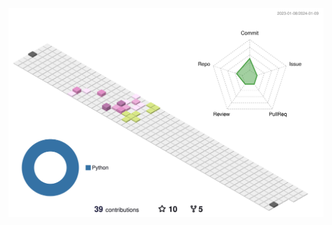 ![](./profile-3d-contrib/profile-season-animate.svg)
<div align="center">
<!-- <img src="https://github-readme-stats.vercel.app/api/top-langs/?username=nakajima-john-shotaro&layout=compact&count_private=true"> -->
<!-- <img src="https://github-readme-stats.vercel.app/api?username=nakajima-john-shotaro&count_private=true&show_icons=true&theme=radical"> -->
</div>
<!--
**nakajima-john-shotaro/nakajima-john-shotaro** is a ✨ _special_ ✨ repository because its `README.md` (this file) appears on your GitHub profile.

Here are some ideas to get you started:

- 🔭 I’m currently working on ...
- 🌱 I’m currently learning ...
- 👯 I’m looking to collaborate on ...
- 🤔 I’m looking for help with ...
- 💬 Ask me about ...
- 📫 How to reach me: ...
- 😄 Pronouns: ...
- ⚡ Fun fact: ...
-->
